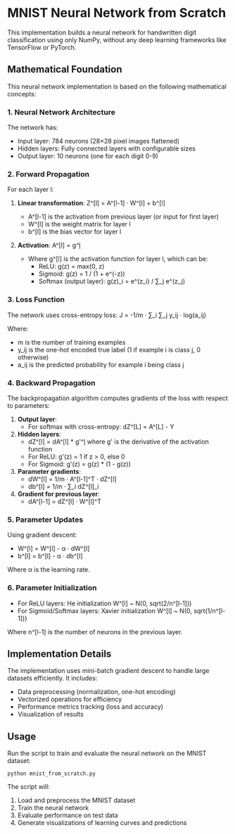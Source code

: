 # MNIST Neural Network from Scratch

This implementation builds a neural network for handwritten digit classification using only NumPy, without any deep learning frameworks like TensorFlow or PyTorch.

## Mathematical Foundation

This neural network implementation is based on the following mathematical concepts:

### 1. Neural Network Architecture

The network has:

- Input layer: 784 neurons (28×28 pixel images flattened)
- Hidden layers: Fully connected layers with configurable sizes
- Output layer: 10 neurons (one for each digit 0-9)

### 2. Forward Propagation

For each layer l:

1. **Linear transformation**: Z^[l] = A^[l-1] · W^[l] + b^[l]

   - A^[l-1] is the activation from previous layer (or input for first layer)
   - W^[l] is the weight matrix for layer l
   - b^[l] is the bias vector for layer l

2. **Activation**: A^[l] = g^[l](Z^[l])
   - Where g^[l] is the activation function for layer l, which can be:
     - ReLU: g(z) = max(0, z)
     - Sigmoid: g(z) = 1 / (1 + e^(-z))
     - Softmax (output layer): g(z)\_i = e^(z_i) / ∑_j e^(z_j)

### 3. Loss Function

The network uses cross-entropy loss:
J = -1/m · ∑_i ∑_j y_ij · log(a_ij)

Where:

- m is the number of training examples
- y_ij is the one-hot encoded true label (1 if example i is class j, 0 otherwise)
- a_ij is the predicted probability for example i being class j

### 4. Backward Propagation

The backpropagation algorithm computes gradients of the loss with respect to parameters:

1. **Output layer**:
   - For softmax with cross-entropy: dZ^[L] = A^[L] - Y
2. **Hidden layers**:
   - dZ^[l] = dA^[l] \* g'^[l](Z^[l])
     where g' is the derivative of the activation function
   - For ReLU: g'(z) = 1 if z > 0, else 0
   - For Sigmoid: g'(z) = g(z) \* (1 - g(z))
3. **Parameter gradients**:
   - dW^[l] = 1/m · A^[l-1]^T · dZ^[l]
   - db^[l] = 1/m · ∑_i dZ^[l]\_i
4. **Gradient for previous layer**:
   - dA^[l-1] = dZ^[l] · W^[l]^T

### 5. Parameter Updates

Using gradient descent:

- W^[l] = W^[l] - α · dW^[l]
- b^[l] = b^[l] - α · db^[l]

Where α is the learning rate.

### 6. Parameter Initialization

- For ReLU layers: He initialization
  W^[l] ~ N(0, sqrt(2/n^[l-1]))
- For Sigmoid/Softmax layers: Xavier initialization
  W^[l] ~ N(0, sqrt(1/n^[l-1]))

Where n^[l-1] is the number of neurons in the previous layer.

## Implementation Details

The implementation uses mini-batch gradient descent to handle large datasets efficiently. It includes:

- Data preprocessing (normalization, one-hot encoding)
- Vectorized operations for efficiency
- Performance metrics tracking (loss and accuracy)
- Visualization of results

## Usage

Run the script to train and evaluate the neural network on the MNIST dataset:

```
python mnist_from_scratch.py
```

The script will:

1. Load and preprocess the MNIST dataset
2. Train the neural network
3. Evaluate performance on test data
4. Generate visualizations of learning curves and predictions
